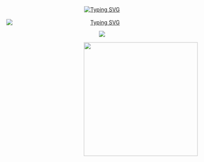 <div id="encabezado" align="center">
    <a href="https://git.io/typing-svg">
        <img src="https://readme-typing-svg.herokuapp.com?font=Fira+Code&weight=700&size=30&pause=1000&color=FFC4C4&center=true&vCenter=true&width=435&lines=Hi+i'm+Farcy+Acosta" alt="Typing SVG" />
    </a>
</div>

<br>

<div id="center" align="center">
    <a href="https://git.io/typing-svg">
        <img src="https://readme-typing-svg.herokuapp.com?font=Fira+Code&weight=600&size=23&duration=1&pause=1000&color=FFC4C4&center=true&vCenter=true&width=435&lines=%3CSkills%3E" alt="Typing SVG" style="display: block; margin: 0 auto;" />
    </a>
</div>

<p align="center">
    <a href="https://skillicons.dev">
        <img src="https://skillicons.dev/icons?i=linux,git,md,bash" />
    </a>
</p>

<!-- Alinear el gif a la derecha usando HTML -->
<p align="right">
    <img src="https://media3.giphy.com/media/v1.Y2lkPTc5MGI3NjExNXBuMTI0dWRrODVkN3hvOWlvdjc3cjBnNGFvMHVsZHhmbHB2bnhjaSZlcD12MV9pbnRlcm5hbF9naWZfYnlfaWQmY3Q9cw/KApYzjMVnBB9mH3fRn/giphy.gif" width="300"/>
</p>

